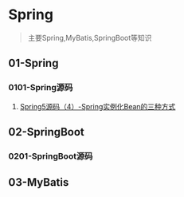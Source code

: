 # Spring
 > 主要Spring,MyBatis,SpringBoot等知识

## 01-Spring
### 0101-Spring源码
   1. [Spring5源码（4）-Spring实例化Bean的三种方式](https://juejin.im/post/5e588b0b518825490d125b95)
    
      

## 02-SpringBoot
### 0201-SpringBoot源码

## 03-MyBatis

